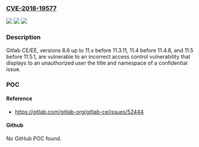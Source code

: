 ### [CVE-2018-19577](https://cve.mitre.org/cgi-bin/cvename.cgi?name=CVE-2018-19577)
![](https://img.shields.io/static/v1?label=Product&message=n%2Fa&color=blue)
![](https://img.shields.io/static/v1?label=Version&message=n%2Fa&color=blue)
![](https://img.shields.io/static/v1?label=Vulnerability&message=n%2Fa&color=brighgreen)

### Description

Gitlab CE/EE, versions 8.6 up to 11.x before 11.3.11, 11.4 before 11.4.8, and 11.5 before 11.5.1, are vulnerable to an incorrect access control vulnerability that displays to an unauthorized user the title and namespace of a confidential issue.

### POC

#### Reference
- https://gitlab.com/gitlab-org/gitlab-ce/issues/52444

#### Github
No GitHub POC found.

